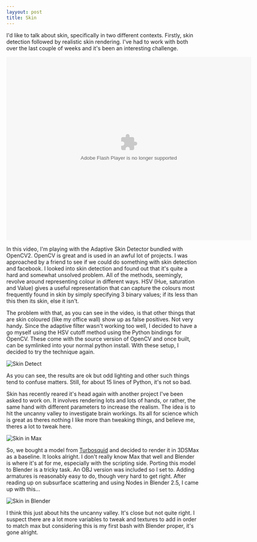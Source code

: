 ```yaml
---
layyout: post
title: Skin
---
```


I'd like to talk about skin, specifically in two different contexts. Firstly, skin detection followed by realistic skin rendering. I've had to work with both over the last couple of weeks and it's been an interesting challenge.

<object id="player" classid="clsid:D27CDB6E-AE6D-11cf-96B8-444553540000" name="player" width="640" height="480"> 
	<param name="movie" value="http://facetube.section9.co.uk/player.swf"> 
	<param name="allowfullscreen" value="true"> 
	<param name="allowscriptaccess" value="always"> 
	<param name="flashvars" value="file=http://facetube.section9.co.uk/SkinTone.flv&amp;image=http://facetube.section9.co.uk/SkinTone.jpg"> 
	<embed type="application/x-shockwave-flash" id="player2" name="player2" src="player.swf" width=640" height="480" allowscriptaccess="always" allowfullscreen="true" flashvars="file=http://facetube.section9.co.uk/SkinTone.flv&amp;image=http://facetube.section9.co.uk/SkinTone.jpg"> 
	</object>

In this video, I'm playing with the Adaptive Skin Detector bundled with OpenCV2. OpenCV is great and is used in an awful lot of projects. I was approached by a friend to see if we could do something with skin detection and facebook. I looked into skin detection and found out that it's quite a hard and somewhat unsolved problem. All of the methods, seemingly, revolve around representing colour in different ways. HSV (Hue, saturation and Value) gives a useful representation that can capture the colours most frequently found in skin by simply specifying 3 binary values; if its less than this then its skin, else it isn't. 

The problem with that, as you can see in the video, is that other things that are skin coloured (like my office wall) show up as false positives. Not very handy. Since the adaptive filter wasn't working too well, I decided to have a go myself using the HSV cutoff method using the Python bindings for OpenCV. These come with the source version of OpenCV and once built, can be symlinked into your normal python install. With these setup, I decided to try the technique again.

![Skin Detect](http://farm7.static.flickr.com/6137/5985564558_c4c3edeb4e.jpg) 

As you can see, the results are ok but odd lighting and other such things tend to confuse matters. Still, for about 15 lines of Python, it's not so bad.

Skin has recently reared it's head again with another project I've been asked to work on. It involves rendering lots and lots of hands, or rather, the same hand with different parameters to increase the realism. The idea is to hit the uncanny valley to investigate brain workings. Its all for science which is great as theres nothing I like more than tweaking things, and believe me, theres a lot to tweak here.

![Skin in Max](http://farm7.static.flickr.com/6145/5985593084_f40f20553c_z.jpg)

So, we bought a model from [Turbosquid](http://www.turbosquid.com) and decided to render it in 3DSMax as a baseline. It looks alright. I don't really know Max that well and Blender is where it's at for me, especially with the scripting side. Porting this model to Blender is a tricky task. An OBJ version was included so I set to. Adding armatures is reasonably easy to do, though very hard to get right. After reading up on subsurface scattering and using Nodes in Blender 2.5, I came up with this...

![Skin in Blender](http://farm7.static.flickr.com/6143/5985031787_e89d7c497f_z.jpg)

I think this just about hits the uncanny valley. It's close but not quite right. I suspect there are a lot more variables to tweak and textures to add in order to match max but considering this is my first bash with Blender proper, it's gone alright.
